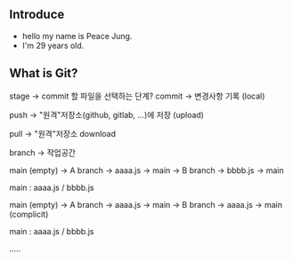 ## Introduce
- hello my name is Peace Jung.
- I'm 29 years old.


## What is Git?

stage -> commit 할 파일을 선택하는 단계?
commit -> 변경사항 기록 (local)

push -> "원격"저장소(github, gitlab, ...)에 저장 (upload)

pull -> "원격"저장소 download


branch -> 작업공간

main (empty) -> A branch -> aaaa.js -> main
             -> B branch -> bbbb.js -> main

main : aaaa.js / bbbb.js


main (empty) -> A branch -> aaaa.js -> main
             -> B branch -> aaaa.js         -> main (complicit)

main : aaaa.js / bbbb.js

.....